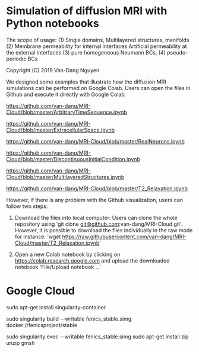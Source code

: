 # Simulation of diffusion MRI with Python notebooks

The scope of usage: 
(1) Single domains, Multilayered structures, manifolds
(2) Membrane permeability for internal interfaces
    Artificial permeability at the external interfaces
(3) pure homogeneous Neumann BCs, (4) pseudo-periodic BCs

Copyright (C) 2019 Van-Dang Nguyen

We designed some examples that illustrate how the diffusion MRI simulations can be performed on Google Colab. Users can open the files in Github and execute it directly with Google Colab.

https://github.com/van-dang/MRI-Cloud/blob/master/ArbitraryTimeSequence.ipynb

https://github.com/van-dang/MRI-Cloud/blob/master/ExtracellularSpace.ipynb

https://github.com/van-dang/MRI-Cloud/blob/master/RealNeurons.ipynb

https://github.com/van-dang/MRI-Cloud/blob/master/DiscontinuousInitialCondition.ipynb

https://github.com/van-dang/MRI-Cloud/blob/master/MultilayeredStructures.ipynb

https://github.com/van-dang/MRI-Cloud/blob/master/T2_Relaxation.ipynb

However, if there is any problem with the Github visualization, users can follow two steps:

1. Download the files into local computer: Users can clone the whole repository using 'git clone git@github.com:van-dang/MRI-Cloud.git'. However, it is possible to download the files individually in the raw mode for instance:
'wget https://raw.githubusercontent.com/van-dang/MRI-Cloud/master/T2_Relaxation.ipynb'

2. Open a new Colab notebook by clicking on https://colab.research.google.com and upload the downloaded notebook 'File/Upload notebook ...'


# Google Cloud

sudo apt-get install singularity-container

sudo singularity build --writable fenics_stable.simg docker://fenicsproject/stable

sudo singularity exec --writable fenics_stable.simg sudo apt-get install zip unzip gmsh


